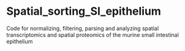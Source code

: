 # Spatial_sorting_SI_epithelium
Code for normalizing, filtering, parsing and analyzing spatial transcriptomics and spatial proteomics of the murine small intestinal epithelium 
